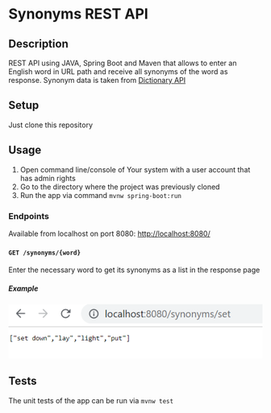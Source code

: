 # Synonyms REST API

## Description

REST API using JAVA, Spring Boot and Maven that allows to enter an English word in URL path and receive all synonyms of the word as response. Synonym data is taken from [Dictionary API](https://dictionaryapi.dev/)

## Setup

Just clone this repository

## Usage

1. Open command line/console of Your system with a user account that has admin rights
2. Go to the directory where the project was previously cloned
3. Run the app via command `mvnw spring-boot:run`

### Endpoints

Available from localhost on port 8080: [http://localhost:8080/](http://localhost:8080/)

#### `GET /synonyms/{word}`

Enter the necessary word to get its synonyms as a list in the response page 

##### Example

![Example](example.png)

## Tests

The unit tests of the app can be run via  `mvnw test`